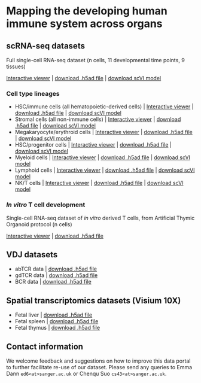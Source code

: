 # Mapping the developing human immune system across organs

## scRNA-seq datasets

Full single-cell RNA-seq dataset (n cells, 11 developmental time points, 9 tissues)

[Interactive viewer](PAN.A01.v01.raw_count.20210429.PFI.embedding.cellxgene.h5ad) | [download .h5ad file](PAN.A01.v01.raw_count.20210429.PFI.embedding.h5ad) | [download scVI model](scRNA_data/scVI_models/scvi_PFI_model)

### Cell type lineages

- HSC/immune cells (all hematopoietic-derived cells) | [Interactive viewer](scRNA_data/PAN.A01.v01.raw_count.20210429.HSC_IMMUNE.embedding.cellxgene.h5ad) | [download .h5ad file](scRNA_data/PAN.A01.v01.raw_count.20210429.HSC_IMMUNE.embedding.h5ad) | [download scVI model](scRNA_data/scVI_models/scvi_HSC_IMMUNE_model)
- Stromal cells (all non-immune cells) | [Interactive viewer](scRNA_data/PAN.A01.v01.raw_count.20210429.STROMA.embedding.cellxgene.h5ad) | [download .h5ad file](scRNA_data/PAN.A01.v01.raw_count.20210429.STROMA.embedding.h5ad) | [download scVI model](scRNA_data/scVI_models/scvi_STROMA_model)
- Megakaryocyte/erythroid cells | [Interactive viewer](scRNA_data/PAN.A01.v01.raw_count.20210429.MEM_PROGENITORS.embedding.cellxgene.h5ad) | [download .h5ad file](scRNA_data/PAN.A01.v01.raw_count.20210429.MEM_PROGENITORS.embedding.h5ad) | [download scVI model](scRNA_data/scVI_models/scvi_MEM_PROGENITORS_model)
- HSC/progenitor cells | [Interactive viewer](scRNA_data/PAN.A01.v01.raw_count.20210429.HSC_PROGENITORS.embedding.cellxgene.h5ad) | [download .h5ad file](scRNA_data/PAN.A01.v01.raw_count.20210429.HSC_PROGENITORS.embedding.h5ad) | [download scVI model](scRNA_data/scVI_models/scvi_HSC_PROGENITORS_model)
- Myeloid cells | [Interactive viewer](scRNA_data/PAN.A01.v01.raw_count.20210429.MYELOID_V2.embedding.cellxgene.h5ad) | [download .h5ad file](scRNA_data/PAN.A01.v01.raw_count.20210429.MYELOID_V2.embedding.h5ad) | [download scVI model](scRNA_data/scVI_models/scvi_MYELOID_V2_model)
- Lymphoid cells | [Interactive viewer](scRNA_data/PAN.A01.v01.raw_count.20210429.LYMPHOID.embedding.cellxgene.h5ad) | [download .h5ad file](scRNA_data/PAN.A01.v01.raw_count.20210429.LYMPHOID.embedding.h5ad) | [download scVI model](scRNA_data/scVI_models/scvi_LYMPHOID_model)
- NK/T cells | [Interactive viewer](scRNA_data/PAN.A01.v01.raw_count.20210429.NKT.embedding.cellxgene.h5ad) | [download .h5ad file](scRNA_data/PAN.A01.v01.raw_count.20210429.NKT.embedding.h5ad) | [download scVI model](scRNA_data/scVI_models/scvi_NKT_model)

### _In vitro_ T cell development

Single-cell RNA-seq dataset of _in vitro_ derived T cells, from Artificial Thymic Organoid protocol (n cells) 

[Interactive viewer](ATO_adata.cellxgene.h5ad) | [download .h5ad file](ATO_adata.h5ad)

## VDJ datasets

- abTCR data | [download .h5ad file](scVDJ_data/PAN.A01.v01.raw_count.20210429.NKT.embedding.abTCR.h5ad)
- gdTCR data | [download .h5ad file](scVDJ_data/PAN.A01.v01.raw_count.20210429.NKT.embedding.gdTCR.h5ad)
- BCR data | [download .h5ad file](scVDJ_data/PAN.A01.v01.raw_count.20210429.LYMPHOID.embedding.BCR.h5ad)

## Spatial transcriptomics datasets (Visium 10X)

- Fetal liver | [download .h5ad file](Visium_data/Visium10X_data_LI.h5ad)
- Fetal spleen | [download .h5ad file](Visium_data/Visium10X_data_TH.h5ad)
- Fetal thymus | [download .h5ad file](Visium_data/Visium10X_data_SP.h5ad)

## Contact information
We welcome feedback and suggestions on how to improve this data portal to further facilitate re-use of our dataset. Please send any queries to Emma Dann `ed6<at>sanger.ac.uk` or Chenqu Suo `cs43<at>sanger.ac.uk`.
